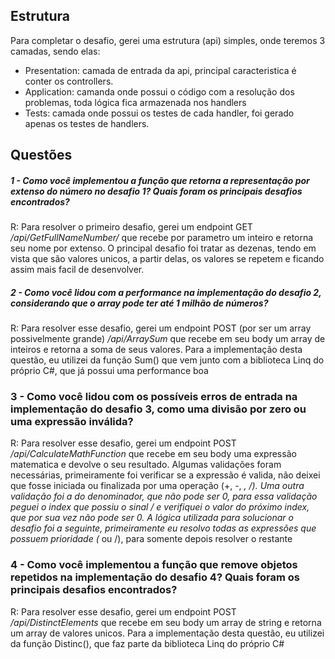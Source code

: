 ## Estrutura

Para completar o desafio, gerei uma estrutura (api) simples, onde teremos 3 camadas, sendo elas:
* Presentation: camada de entrada da api, principal caracteristica é conter os controllers.
* Application: camanda onde possui o código com a resolução dos problemas, toda lógica fica armazenada nos handlers
* Tests: camada onde possui os testes de cada handler, foi gerado apenas os testes de handlers.

## Questões

##### 1 - Como você implementou a função que retorna a representação por extenso do número no desafio 1? Quais foram os principais desafios encontrados?
R: Para resolver o primeiro desafio, gerei um endpoint GET */api/GetFullNameNumber/* que recebe por parametro um inteiro e retorna seu nome por extenso.
O principal desafio foi tratar as dezenas, tendo em vista que são valores unicos, a partir delas, os valores se repetem e ficando assim mais facil de desenvolver.

##### 2 - Como você lidou com a performance na implementação do desafio 2, considerando que o array pode ter até 1 milhão de números?
R: Para resolver esse desafio, gerei um endpoint POST (por ser um array possivelmente grande) */api/ArraySum* que recebe em seu body um array de inteiros e retorna a soma de seus valores.
Para a implementação desta questão, eu utilizei da função Sum() que vem junto com a biblioteca Linq do próprio C#, que já possui uma performance boa

### 3 - Como você lidou com os possíveis erros de entrada na implementação do desafio 3, como uma divisão por zero ou uma expressão inválida?
R: Para resolver esse desafio, gerei um endpoint POST */api/CalculateMathFunction* que recebe em seu body uma expressão matematica e devolve o seu resultado.
Algumas validações foram necessárias, primeiramente foi verificar se a expressão é valida, não deixei que fosse iniciada ou finalizada por uma operação (+, -, *, /). Uma outra validação foi a do denominador, que não pode ser 0, para essa validação peguei o index que possiu o sinal / e verifiquei o valor do próximo index, que por sua vez não pode ser 0.
A lógica utilizada para solucionar o desafio foi a seguinte, primeiramente eu resolvo todas as expressões que possuem prioridade (* ou /), para somente depois resolver o restante

### 4 - Como você implementou a função que remove objetos repetidos na implementação do desafio 4? Quais foram os principais desafios encontrados?
R: Para resolver esse desafio, gerei um endpoint POST */api/DistinctElements* que recebe em seu body um array de string e retorna um array de valores unicos.
Para a implementação desta questão, eu utilizei da função Distinc(), que faz parte da biblioteca Linq do próprio C#
